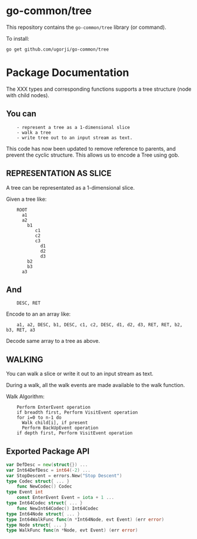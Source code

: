 # go-common/tree

This repository contains the `go-common/tree` library (or command).

To install:

```
go get github.com/ugorji/go-common/tree
```

# Package Documentation


The XXX types and corresponding functions supports a tree structure (node
with child nodes).

## You can

```
    - represent a tree as a 1-dimensional slice
    - walk a tree
    - write tree out to an input stream as text.
```

This code has now been updated to remove reference to parents, and prevent
the cyclic structure. This allows us to encode a Tree using gob.


## REPRESENTATION AS SLICE

A tree can be representated as a 1-dimensional slice.

Given a tree like:

```
    ROOT
      a1
      a2
        b1
           c1
           c2
           c3
             d1
             d2
             d3
        b2
        b3
      a3
```

## And

```
    DESC, RET
```

Encode to an an array like:

```
    a1, a2, DESC, b1, DESC, c1, c2, DESC, d1, d2, d3, RET, RET, b2, b3, RET, a3
```

Decode same array to a tree as above.


## WALKING

You can walk a slice or write it out to an input stream as text.

During a walk, all the walk events are made available to the walk function.

Walk Algorithm:

```
    Perform EnterEvent operation
    if breadth first, Perform VisitEvent operation
    for i=0 to n-1 do
      Walk child[i], if present
      Perform BackUpEvent operation
    if depth first, Perform VisitEvent operation
```

## Exported Package API

```go
var DefDesc = new(struct{}) ...
var Int64DefDesc = int64(-2) ...
var StopDescent = errors.New("Stop Descent")
type Codec struct{ ... }
    func NewCodec() Codec
type Event int
    const EnterEvent Event = iota + 1 ...
type Int64Codec struct{ ... }
    func NewInt64Codec() Int64Codec
type Int64Node struct{ ... }
type Int64WalkFunc func(n *Int64Node, evt Event) (err error)
type Node struct{ ... }
type WalkFunc func(n *Node, evt Event) (err error)
```
